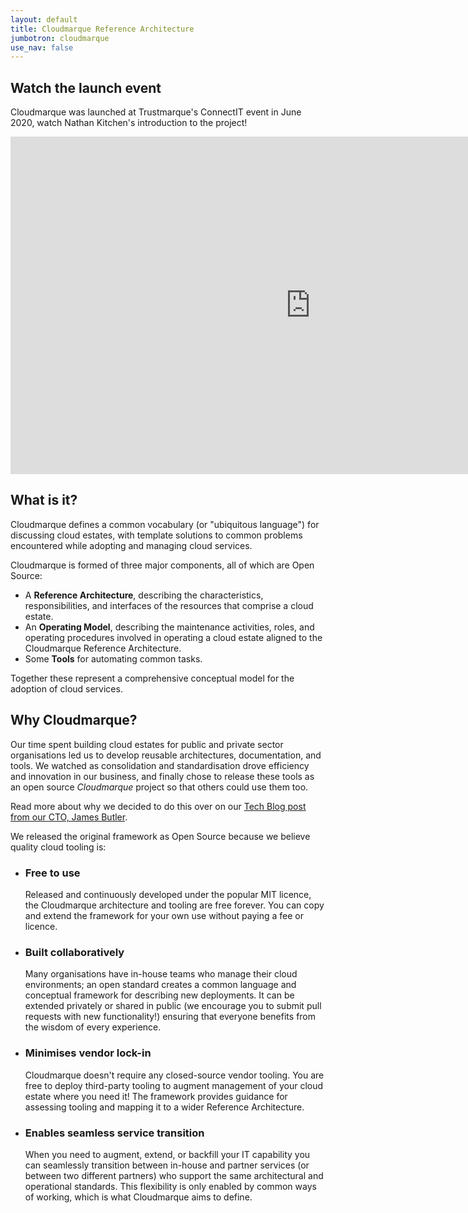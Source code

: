 ```yaml
---
layout: default
title: Cloudmarque Reference Architecture
jumbotron: cloudmarque
use_nav: false
---
```

## Watch the launch event
Cloudmarque was launched at Trustmarque's ConnectIT event in June 2020, watch Nathan Kitchen's introduction to the project!
<iframe width="960" height="540" src="https://www.youtube.com/embed/hfLWrsArwMk" frameborder="0" allow="accelerometer; autoplay; encrypted-media; gyroscope; picture-in-picture" allowfullscreen></iframe>

## What is it?
Cloudmarque defines a common vocabulary (or "ubiquitous language") for discussing cloud estates, with template solutions to common problems encountered while adopting and managing cloud services.

Cloudmarque is formed of three major components, all of which are Open Source:

   * A **Reference Architecture**, describing the characteristics, responsibilities, and interfaces of the resources that comprise a cloud estate.
   * An **Operating Model**, describing the maintenance activities, roles, and operating procedures involved in operating a cloud estate aligned to the Cloudmarque Reference Architecture.
   * Some **Tools** for automating common tasks.

Together these represent a comprehensive conceptual model for the adoption of cloud services.

## Why Cloudmarque?
Our time spent building cloud estates for public and private sector organisations led us to develop reusable architectures, documentation, and tools. We watched as consolidation and standardisation drove efficiency and innovation in our business, and finally chose to release these tools as an open source _Cloudmarque_ project so that others could use them too.

Read more about why we decided to do this over on our [Tech Blog post from our CTO, James Butler]().

We released the original framework as Open Source because we believe quality cloud tooling is:

   * ### Free to use
     Released and continuously developed under the popular MIT licence, the Cloudmarque architecture and tooling are free forever. You can copy and extend the framework for your own use without paying a fee or licence.

   * ### Built collaboratively
     Many organisations have in-house teams who manage their cloud environments; an open standard creates a common language and conceptual framework for describing new deployments. It can be extended privately or shared in public (we encourage you to submit pull requests with new functionality!) ensuring that everyone benefits from the wisdom of every experience.

   * ### Minimises vendor lock-in
     Cloudmarque doesn't require any closed-source vendor tooling. You are free to deploy third-party tooling to augment management of your cloud estate where you need it! The framework provides guidance for assessing tooling and mapping it to a wider Reference Architecture.
   
   * ### Enables seamless service transition
     When you need to augment, extend, or backfill your IT capability you can seamlessly transition between in-house and partner services (or between two different partners) who support the same architectural and operational standards. This flexibility is only enabled by common ways of working, which is what Cloudmarque aims to define.